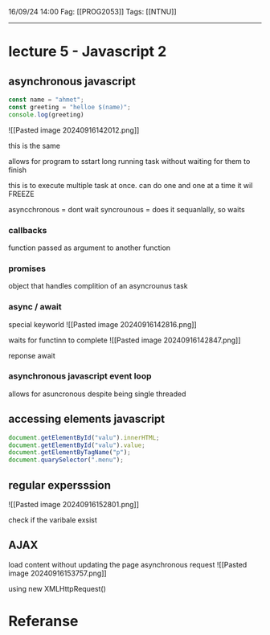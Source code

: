 16/09/24 14:00
Fag: [[PROG2053]]
Tags: [[NTNU]]
___

# lecture 5 - Javascript 2
## asynchronous javascript
```javascript
const name = "ahmet";
const greeting = "helloe $(name)";
console.log(greeting)
```
![[Pasted image 20240916142012.png]]

this is the same

allows for program to sstart long running task without waiting for them to finish

this is to execute multiple task at once. can do one and one at a time
it wil FREEZE

asyncchronous = dont wait
syncrounous = does it sequanlally, so waits

### callbacks
function passed as argument to another function

### promises
object that handles complition of an asyncrounus task

### async / await
special keyworld
![[Pasted image 20240916142816.png]]

waits for functinn to complete
![[Pasted image 20240916142847.png]]

reponse await

### asynchronous javascript event loop
allows for asuncronous despite being single threaded



## accessing elements javascript
```javascript
document.getElementById("valu").innerHTML;
document.getElementById("valu").value;
document.getElementByTagName("p");
document.quarySelector(".menu");


```

## regular expersssion

![[Pasted image 20240916152801.png]]

check if the varibale exsist

## AJAX
load content without updating the page
asynchronous request
![[Pasted image 20240916153757.png]]

using new XMLHttpRequest()




# Referanse
